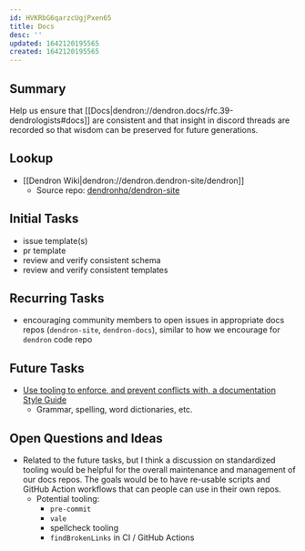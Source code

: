 ```yaml
---
id: HVKRbG6qarzcUgjPxen65
title: Docs
desc: ''
updated: 1642120195565
created: 1642120195565
---
```


## Summary

Help us ensure that [[Docs|dendron://dendron.docs/rfc.39-dendrologists#docs]] are consistent and that insight in discord threads are recorded so that wisdom can be preserved for future generations.

## Lookup
- [[Dendron Wiki|dendron://dendron.dendron-site/dendron]]
  - Source repo: [dendronhq/dendron-site](https://github.com/dendronhq/dendron-site/)

## Initial Tasks
- issue template(s)
- pr template
- review and verify consistent schema
- review and verify consistent templates

## Recurring Tasks
- encouraging community members to open issues in appropriate docs repos (`dendron-site`, `dendron-docs`), similar to how we encourage for `dendron` code repo

## Future Tasks
- [Use tooling to enforce, and prevent conflicts with, a documentation Style Guide](https://github.com/dendronhq/dendron-site/issues/339)
  - Grammar, spelling, word dictionaries, etc.

## Open Questions and Ideas
- Related to the future tasks, but I think a discussion on standardized tooling would be helpful for the overall maintenance and management of our docs repos. The goals would be to have re-usable scripts and GitHub Action workflows that can people can use in their own repos.
  - Potential tooling:
    - `pre-commit`
    - `vale`
    - spellcheck tooling
    - `findBrokenLinks` in CI / GitHub Actions
